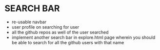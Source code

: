 #  SEARCH BAR
- re-usable navbar
-  user profile on searching for user
-  all the github repos as well of the user searched
- implement another search bar in explore.html page wherein you should be able to search for all the github users with that name
